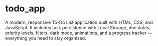 # todo_app
A modern, responsive To-Do List application built with HTML, CSS, and JavaScript. It includes task persistence with Local Storage, due dates, priority levels, filters, dark mode, animations, and a progress tracker — everything you need to stay organized.

